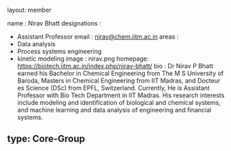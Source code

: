 layout: member

name : Nirav Bhatt
designations :
  - Assistant Professor
email : nirav@chem.iitm.ac.in
areas :
  - Data analysis
  - Process systems engineering
  - kinetic modeling
image : nirav.png
homepage: https://biotech.iitm.ac.in/index.php/nirav-bhatt/
bio : Dr Nirav P Bhatt earned his Bachelor in Chemical Engineering from The M S University of Baroda, Masters in Chemical Engineering from IIT Madras, and Docteur es Science (DSc) from EPFL, Switzerland. Currently, He is Assistant Professor with Bio Tech Department in IIT Madras. His research interests include modeling and identification of biological and chemical systems, and machine learning and data analysis of engineering and financial systems.

type: Core-Group
---
